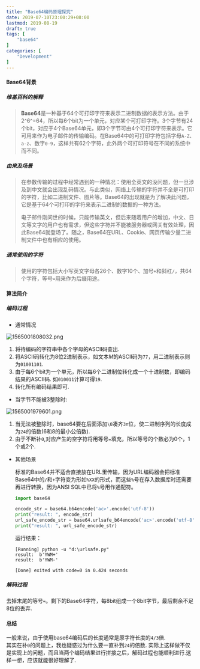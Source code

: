 ```yaml
---
title: "Base64编码原理探究"
date: 2019-07-10T23:00:29+08:00
lastmod: 2019-08-19
draft: true
tags: [
    "base64"
]
categories: [
    "Development"
]
---
```


#### Base64背景

##### 维基百科的解释

> **Base64**是一种基于64个可打印字符来表示二进制数据的表示方法。由于2^6^=64，所以每6个bit为一个单元，对应某个可打印字符。3个字节有24个bit，对应于4个Base64单元，即3个字节可由4个可打印字符来表示。它可用来作为电子邮件的传输编码。在Base64中的可打印字符包括字母`A-Z`、`a-z`、数字`0-9`，这样共有62个字符，此外两个可打印符号在不同的系统中而不同。

##### 由来及场景

> 在参数传输的过程中经常遇到的一种情况：使用全英文的没问题，但一旦涉及到中文就会出现乱码情况。与此类似，网络上传输的字符并不全是可打印的字符，比如二进制文件、图片等。Base64的出现就是为了解决此问题，它是基于64个可打印的字符来表示二进制的数据的一种方法。
>
> 电子邮件刚问世的时候，只能传输英文，但后来随着用户的增加，中文、日文等文字的用户也有需求，但这些字符并不能被服务器或网关有效处理，因此Base64就登场了。随之，Base64在URL、Cookie、网页传输少量二进制文件中也有相应的使用。

##### 通常使用的字符

> 使用的字符包括大小写英文字母各26个、数字10个、加号`+`和斜杠`/`，共64个字符，等号`=`用来作为后缀用途。

#### 算法简介

##### 编码过程

- 通常情况

![1565001808032.png](https://i.loli.net/2019/08/19/wAI6OgLye95bpvM.png)

1. 将待编码的字符串中各个字母的ASCII码查出.
2. 将ASCII码转化为8位2进制表示，如文本*M*的ASCII码为`77`，用二进制表示则为`01001101`.
3. 由于每6个bit为一个单元，所以每6个二进制位转化成一个十进制数，即编码结果的ASCII码. 如`010011`计算可得`19`.
4. 转化所有编码结果即可.

- 当字节不能被3整除时:

![1565001979601.png](https://i.loli.net/2019/08/19/NVT13aJqrZpcfzy.png)

1. 当无法被整除时，base64要在后面添加`\0`凑齐`3n`位，使二进制序列的长度成为`24`的倍数(6和8的最小公倍数).
2. 由于不断补`0`,对应产生的空字符将用等号`=`填充，所以等号的个数必为0个，1个或2个.

- 其他场景

  标准的Base64并不适合直接放在URL里传输，因为URL编码器会把标准Base64中的`/`和`+`字符变为形如`%XX`的形式，而这些`%`号在存入数据库时还需要再进行转换，因为ANSI SQL中已将`%`号用作通配符。

  ```python
  import base64
  
  encode_str = base64.b64encode('ac>'.encode('utf-8'))
  print("result: ", encode_str)
  url_safe_encode_str = base64.urlsafe_b64encode('ac>'.encode('utf-8'))
  print("result: ", url_safe_encode_str)
  ```

  运行结果：

  ```shell
  [Running] python -u "d:\urlsafe.py"
  result:  b'YWM+'
  result:  b'YWM-'
  
  [Done] exited with code=0 in 0.424 seconds
  ```

##### 解码过程

去掉末尾的等号`=`。剩下的Base64字符，每8bit组成一个8bit字节，最后剩余不足8位的丢弃.

#### 总结

一般来说，由于使用base64编码后的长度通常是原字符长度的`4/3`倍.
<br>其实在补`0`的问题上，我也疑惑过为什么要一直补到`24`的倍数. 实际上这样做不仅是实现上的问题，而且当两个编码结果进行拼接之后，解码过程也能顺利进行.这样一想，应该就能很好理解了.
